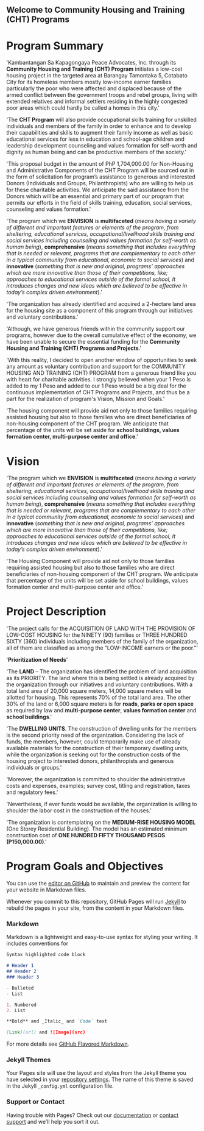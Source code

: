 ## Welcome to Community Housing and Training (CHT) Programs

# Program Summary

'Kambantangan Sa Kapagongaya Peace Advocates, Inc. through its **Community Housing and Training (CHT) Program** initiates a low-cost housing project in the targeted area at Barangay Tamontaka 5, Cotabato City for its homeless members mostly low-income earner families particularly the poor who were affected and displaced because of the armed conflict between the government troops and rebel groups, living with extended relatives and informal settlers residing in the highly congested poor areas which could hardly be called a homes in this city.'

'The **CHT Program** will also provide occupational skills training for unskilled individuals and members of the family in order to enhance and to develop their capabilities and skills to augment their family income as well as basic educational services for less in education and school-age children and leadership development counseling and values formation for self-worth and dignity as human being and can be productive members of the society.'

'This proposal budget in the amount of PhP 1,704,000.00 for Non-Housing and Administrative Components of the CHT Program will be sourced out in the form of solicitation for program’s assistance to generous and interested Donors (Individuals and Groups, Philanthropists) who are willing to help us for these charitable activities. We anticipate the said assistance from the Donors which will be an essential and primary part of our program that permits our efforts in the field of skills training, education, social services, counseling and values formation.'

'The program which we **ENVISION** is **multifaceted** (*means having a variety of different and important features or elements of the program, from sheltering, educational services, occupational/livelihood skills training and social services including counseling and values formation for self-worth as human being*), **comprehensive** (*means something that includes everything that is needed or relevant, programs that are complementary to each other in a typical community from educational, economic to social services*) and **innovative** (*something that is new and original, programs’ approaches which are more innovative than those of their competitions, like; approaches to educational services outside of the formal school, It introduces changes and new ideas which are believed to be effective in today’s complex driven environment*).' 

'The organization has already identified and acquired a 2-hectare land area for the housing site as a component of this program through our initiatives and voluntary contributions.'

'Although, we have generous friends within the community support our programs, however due to the overall cumulative effect of the economy, we have been unable to secure the essential funding for the **Community Housing and Training (CHT) Programs and Projects**.'

'With this reality, I decided to open another window of opportunities to seek any amount as voluntary contribution and  support for the COMMUNITY HOUSING AND TRAINING (CHT) PROGRAM from a generous friend like you with heart for charitable activities. I strongly believed when your 1 Peso is added to my 1 Peso and added to our 1 Peso would be a big deal for the continuous implementation of CHT Programs and Projects, and thus be a part for the realization of program's Vision, Mission and Goals.'

'The housing component will provide aid not only to those families requiring assisted housing but also to those families who are direct beneficiaries of non-housing component of the CHT program. We anticipate that percentage of the units will be set aside for **school buildings, values formation center, multi-purpose center and office**.'

# Vision

'The program which we **ENVISION** is **multifaceted** (*means having a variety of different and important features or elements of the program, from sheltering, educational services, occupational/livelihood skills training and social services including counseling and values formation for self-worth as human being*), **comprehensive** (*means something that includes everything that is needed or relevant, programs that are complementary to each other in a typical community from educational, economic to social services*) and **innovative** (*something that is new and original, programs’ approaches which are more innovative than those of their competitions, like; approaches to educational services outside of the formal school, It introduces changes and new ideas which are believed to be effective in today’s complex driven environment*).'

'The Housing Component will provide aid not only to those families requiring assisted housing but also to those families who are direct beneficiaries of non-housing component of the CHT program. We anticipate that percentage of the units will be set aside for school buildings, values formation center and multi-purpose center and office.'

# Project Description

'The project calls for the ACQUISITION OF LAND WITH THE PROVISION OF LOW-COST HOUSING for the NINETY (90) families or THREE HUNDRED SIXTY (360) individuals including members of the family of the organization, all of them are classified as among the “LOW-INCOME earners or the poor.”'

'**Prioritization of Needs**'

'The **LAND** – The organization has identified the problem of land acquisition as its PRIORITY. The land where this is being settled is already acquired by the organization through our initiatives and voluntary contributions. With a total land area of 20,000 square meters, 14,000 square meters will be allotted for housing. This represents 70% of the total land area. The other 30% of the land or 6,000 square meters is for **roads**, **parks or open space** as required by law and **multi-purpose center**, **values formation center** and **school buildings**.'

'The **DWELLING UNITS**. The construction of dwelling units for the members is the second priority need of the organization. Considering the lack of funds, the members, however, could temporarily make use of already available materials for the construction of their temporary dwelling units, while the organization is seeking out for the construction costs of the housing project to interested donors, philanthropists and generous individuals or groups.'

'Moreover, the organization is committed to shoulder the administrative costs and expenses, examples; survey cost, titling and registration, taxes and regulatory fees.'

'Nevertheless, if ever funds would be available, the organization is willing to shoulder the labor cost in the construction of the houses.'

'The organization is contemplating on the **MEDIUM-RISE HOUSING MODEL** (One Storey Residential Building). The model has an estimated minimum construction cost of **ONE HUNDRED FIFTY THOUSAND PESOS (P150,000.00)**.'

# Program Goals and Objectives

You can use the [editor on GitHub](https://github.com/KKPAI-chtprogram/hello-world/edit/master/README.md) to maintain and preview the content for your website in Markdown files.

Whenever you commit to this repository, GitHub Pages will run [Jekyll](https://jekyllrb.com/) to rebuild the pages in your site, from the content in your Markdown files.

### Markdown

Markdown is a lightweight and easy-to-use syntax for styling your writing. It includes conventions for

```markdown
Syntax highlighted code block

# Header 1
## Header 2
### Header 3

- Bulleted
- List

1. Numbered
2. List

**Bold** and _Italic_ and `Code` text

[Link](url) and ![Image](src)
```

For more details see [GitHub Flavored Markdown](https://guides.github.com/features/mastering-markdown/).

### Jekyll Themes

Your Pages site will use the layout and styles from the Jekyll theme you have selected in your [repository settings](https://github.com/KKPAI-chtprogram/hello-world/settings). The name of this theme is saved in the Jekyll `_config.yml` configuration file.

### Support or Contact

Having trouble with Pages? Check out our [documentation](https://help.github.com/categories/github-pages-basics/) or [contact support](https://github.com/contact) and we’ll help you sort it out.
